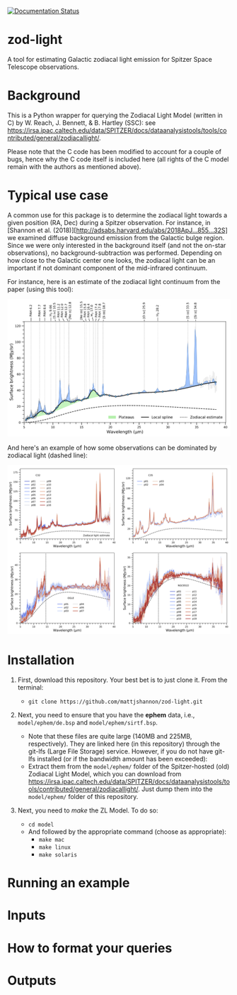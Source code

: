 [![Documentation Status](https://readthedocs.org/projects/zod-light/badge/?version=latest)](http://zod-light.readthedocs.io/en/latest/?badge=latest)

# zod-light
A tool for estimating Galactic zodiacal light emission for Spitzer Space Telescope observations.

# Background
This is a Python wrapper for querying the Zodiacal Light Model (written in C) by W. Reach, J. Bennett, & B. Hartley (SSC): see
https://irsa.ipac.caltech.edu/data/SPITZER/docs/dataanalysistools/tools/contributed/general/zodiacallight/.

Please note that the C code has been modified to account for a couple of bugs, hence why the C code itself is included here (all rights of the C model remain with the authors as mentioned above).

# Typical use case
A common use for this package is to determine the zodiacal light towards a given position (RA, Dec) during a Spitzer observation. For instance, in [Shannon et al. (2018)][http://adsabs.harvard.edu/abs/2018ApJ...855...32S] we examined diffuse background emission from the Galactic bulge region. Since we were only interested in the background itself (and not the on-star observations), no background-subtraction was performed. Depending on how close to the Galactic center one looks, the zodiacal light can be an important if not dominant component of the mid-infrared continuum.

For instance, here is an estimate of the zodiacal light continuum from the paper (using this tool):

![Example use of zodiacal estimate](/docs/images/fig3.png)

And here's an example of how some observations can be dominated by zodiacal light (dashed line):

![Example use of zodiacal estimate](/docs/images/fig6.png)

# Installation
1. First, download this repository. Your best bet is to just clone it. From the terminal:
   - ``git clone https://github.com/mattjshannon/zod-light.git``

2. Next, you need to ensure that you have the **ephem** data, i.e.,
``model/ephem/de.bsp``
and
``model/ephem/sirtf.bsp``.
   - Note that these files are quite large (140MB and 225MB, respectively). They are linked here (in this repository) through the git-lfs (Large File Storage) service. However, if you do not have git-lfs installed (or if the bandwidth amount has been exceeded):
   - Extract them from the ``model/ephem/`` folder of the Spitzer-hosted (old) Zodiacal Light Model, which you can download from https://irsa.ipac.caltech.edu/data/SPITZER/docs/dataanalysistools/tools/contributed/general/zodiacallight/. Just dump them into the ``model/ephem/`` folder of this repository.

3. Next, you need to *make* the ZL Model. To do so:
   - ``cd model``
   - And followed by the appropriate command (choose as appropriate):
     - ``make mac``
     - ``make linux``
     - ``make solaris``


# Running an example


# Inputs

# How to format your queries

# Outputs





